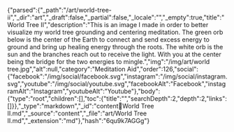 {"parsed":{"_path":"/art/world-tree-ii","_dir":"art","_draft":false,"_partial":false,"_locale":"","_empty":true,"title":"World Tree II","description":"This is an image I made in order to better visualize my world tree grounding and centering meditation. The green orb below is the center of the Earth to connect and send excess energy to ground and bring up healing energy through the roots. The white orb is the sun and the branches reach out to receive the light. With you at the center being the bridge for the two energies to mingle.","img":"/img/art/world tree.jpg","alt":null,"category":"Meditation Aid","order":126,"social":{"facebook":"/img/social/facebook.svg","instagram":"/img/social/instagram.svg","youtube":"/img/social/youtube.svg","facebookAlt":"Facebook","instagramAlt":"Instagram","youtubeAlt":"Youtube"},"body":{"type":"root","children":[],"toc":{"title":"","searchDepth":2,"depth":2,"links":[]}},"_type":"markdown","_id":"content:art:World Tree II.md","_source":"content","_file":"art/World Tree II.md","_extension":"md"},"hash":"6qu9k7AGGg"}